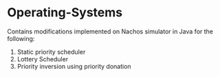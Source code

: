 # Operating-Systems
Contains modifications implemented on Nachos simulator in Java for the following:
1. Static priority scheduler
2. Lottery Scheduler
3. Priority inversion using priority donation 
